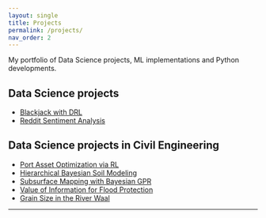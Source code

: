 ```yaml
---
layout: single
title: Projects
permalink: /projects/
nav_order: 2
---
```


My portfolio of Data Science projects, ML implementations and Python developments.

## Data Science projects
- <a href="/projects/blackjack-drl/" class="white-link">Blackjack with DRL</a>
- <a href="/projects/reddit-sentiment/" class="white-link">Reddit Sentiment Analysis</a>

## Data Science projects in Civil Engineering
- <a href="/projects/optimization-quay-wall-rl/" class="white-link">Port Asset Optimization via RL</a>
- <a href="/projects/soil-strength-hbm/" class="white-link">Hierarchical Bayesian Soil Modeling</a>
- <a href="/projects/subsurface-cpt-gpr/" class="white-link">Subsurface Mapping with Bayesian GPR</a>
- <a href="/projects/voi-flood-asset/" class="white-link">Value of Information for Flood Protection</a>
- <a href="/projects/grain-size-waal/" class="white-link">Grain Size in the River Waal</a>

---
